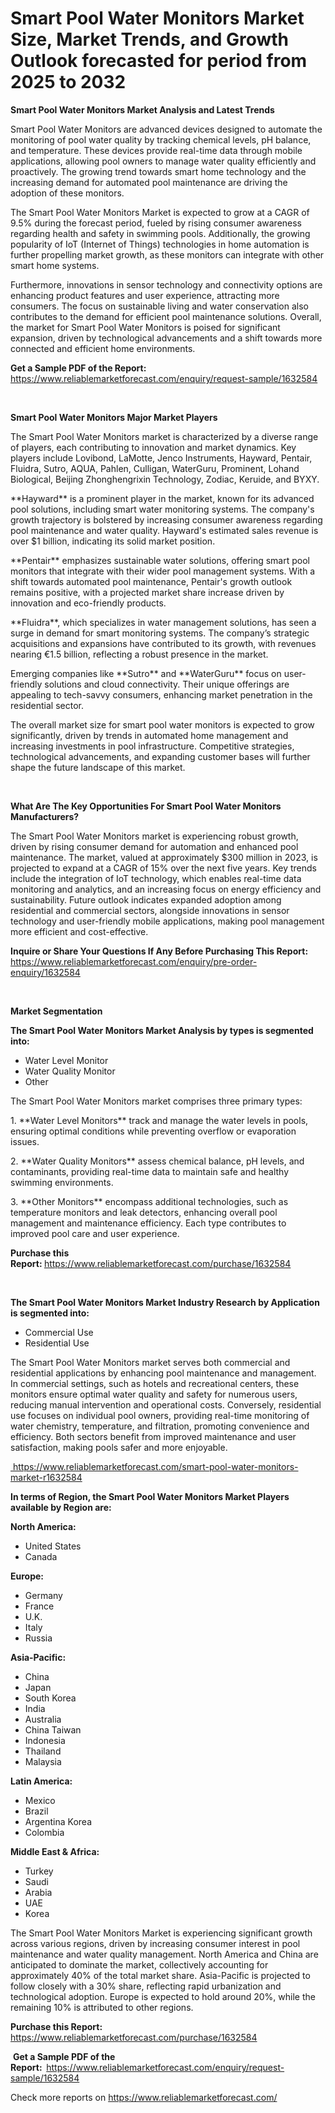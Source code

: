 <p><h1>Smart Pool Water Monitors Market Size, Market Trends, and Growth Outlook forecasted for period from 2025 to 2032</h1></p><p><strong>Smart Pool Water Monitors Market Analysis and Latest Trends</strong></p>
<p><p>Smart Pool Water Monitors are advanced devices designed to automate the monitoring of pool water quality by tracking chemical levels, pH balance, and temperature. These devices provide real-time data through mobile applications, allowing pool owners to manage water quality efficiently and proactively. The growing trend towards smart home technology and the increasing demand for automated pool maintenance are driving the adoption of these monitors.</p><p>The Smart Pool Water Monitors Market is expected to grow at a CAGR of 9.5% during the forecast period, fueled by rising consumer awareness regarding health and safety in swimming pools. Additionally, the growing popularity of IoT (Internet of Things) technologies in home automation is further propelling market growth, as these monitors can integrate with other smart home systems.</p><p>Furthermore, innovations in sensor technology and connectivity options are enhancing product features and user experience, attracting more consumers. The focus on sustainable living and water conservation also contributes to the demand for efficient pool maintenance solutions. Overall, the market for Smart Pool Water Monitors is poised for significant expansion, driven by technological advancements and a shift towards more connected and efficient home environments.</p></p>
<p><strong>Get a Sample PDF of the Report:&nbsp;</strong> <a href="https://www.reliablemarketforecast.com/enquiry/request-sample/1632584?utm_campaign=3076&utm_medium=2&utm_source=Github&utm_content=ia&utm_term=29032025&utm_id=smart-pool-water-monitors">https://www.reliablemarketforecast.com/enquiry/request-sample/1632584</a></p>
<p>&nbsp;</p>
<p><strong>Smart Pool Water Monitors Major Market Players</strong></p>
<p><p>The Smart Pool Water Monitors market is characterized by a diverse range of players, each contributing to innovation and market dynamics. Key players include Lovibond, LaMotte, Jenco Instruments, Hayward, Pentair, Fluidra, Sutro, AQUA, Pahlen, Culligan, WaterGuru, Prominent, Lohand Biological, Beijing Zhonghengrixin Technology, Zodiac, Keruide, and BYXY.</p><p>**Hayward** is a prominent player in the market, known for its advanced pool solutions, including smart water monitoring systems. The company's growth trajectory is bolstered by increasing consumer awareness regarding pool maintenance and water quality. Hayward's estimated sales revenue is over $1 billion, indicating its solid market position.</p><p>**Pentair** emphasizes sustainable water solutions, offering smart pool monitors that integrate with their wider pool management systems. With a shift towards automated pool maintenance, Pentair's growth outlook remains positive, with a projected market share increase driven by innovation and eco-friendly products.</p><p>**Fluidra**, which specializes in water management solutions, has seen a surge in demand for smart monitoring systems. The company’s strategic acquisitions and expansions have contributed to its growth, with revenues nearing €1.5 billion, reflecting a robust presence in the market.</p><p>Emerging companies like **Sutro** and **WaterGuru** focus on user-friendly solutions and cloud connectivity. Their unique offerings are appealing to tech-savvy consumers, enhancing market penetration in the residential sector. </p><p>The overall market size for smart pool water monitors is expected to grow significantly, driven by trends in automated home management and increasing investments in pool infrastructure. Competitive strategies, technological advancements, and expanding customer bases will further shape the future landscape of this market.</p></p>
<p>&nbsp;</p>
<p><strong>What Are The Key Opportunities For Smart Pool Water Monitors Manufacturers?</strong></p>
<p><p>The Smart Pool Water Monitors market is experiencing robust growth, driven by rising consumer demand for automation and enhanced pool maintenance. The market, valued at approximately $300 million in 2023, is projected to expand at a CAGR of 15% over the next five years. Key trends include the integration of IoT technology, which enables real-time data monitoring and analytics, and an increasing focus on energy efficiency and sustainability. Future outlook indicates expanded adoption among residential and commercial sectors, alongside innovations in sensor technology and user-friendly mobile applications, making pool management more efficient and cost-effective.</p></p>
<p><strong>Inquire or Share Your Questions If Any Before Purchasing This Report:</strong> <a href="https://www.reliablemarketforecast.com/enquiry/pre-order-enquiry/1632584?utm_campaign=3076&utm_medium=2&utm_source=Github&utm_content=ia&utm_term=29032025&utm_id=smart-pool-water-monitors">https://www.reliablemarketforecast.com/enquiry/pre-order-enquiry/1632584</a></p>
<p>&nbsp;</p>
<p><strong>Market Segmentation</strong></p>
<p><strong>The Smart Pool Water Monitors Market Analysis by types is segmented into:</strong></p>
<p><ul><li>Water Level Monitor</li><li>Water Quality Monitor</li><li>Other</li></ul></p>
<p><p>The Smart Pool Water Monitors market comprises three primary types: </p><p>1. **Water Level Monitors** track and manage the water levels in pools, ensuring optimal conditions while preventing overflow or evaporation issues. </p><p>2. **Water Quality Monitors** assess chemical balance, pH levels, and contaminants, providing real-time data to maintain safe and healthy swimming environments. </p><p>3. **Other Monitors** encompass additional technologies, such as temperature monitors and leak detectors, enhancing overall pool management and maintenance efficiency. Each type contributes to improved pool care and user experience.</p></p>
<p><strong>Purchase this Report:&nbsp;</strong><a href="https://www.reliablemarketforecast.com/purchase/1632584?utm_campaign=3076&utm_medium=2&utm_source=Github&utm_content=ia&utm_term=29032025&utm_id=smart-pool-water-monitors">https://www.reliablemarketforecast.com/purchase/1632584</a></p>
<p>&nbsp;</p>
<p><strong>The Smart Pool Water Monitors Market Industry Research by Application is segmented into:</strong></p>
<p><ul><li>Commercial Use</li><li>Residential Use</li></ul></p>
<p><p>The Smart Pool Water Monitors market serves both commercial and residential applications by enhancing pool maintenance and management. In commercial settings, such as hotels and recreational centers, these monitors ensure optimal water quality and safety for numerous users, reducing manual intervention and operational costs. Conversely, residential use focuses on individual pool owners, providing real-time monitoring of water chemistry, temperature, and filtration, promoting convenience and efficiency. Both sectors benefit from improved maintenance and user satisfaction, making pools safer and more enjoyable.</p></p>
<p><a href="https://www.reliablemarketforecast.com/smart-pool-water-monitors-market-r1632584?utm_campaign=3076&utm_medium=2&utm_source=Github&utm_content=ia&utm_term=29032025&utm_id=smart-pool-water-monitors">&nbsp;https://www.reliablemarketforecast.com/smart-pool-water-monitors-market-r1632584</a></p>
<p><strong>In terms of Region, the Smart Pool Water Monitors Market Players available by Region are:</strong></p>
<p>
    <p> <strong> North America: </strong>
        <ul>
            <li>United States</li>
            <li>Canada</li>
        </ul>
        </p> 
    <p> <strong> Europe: </strong>
        <ul>
            <li>Germany</li>
            <li>France</li>
            <li>U.K.</li>
            <li>Italy</li>
            <li>Russia</li>
        </ul>
        </p> 
    <p> <strong> Asia-Pacific: </strong>
        <ul>
            <li>China</li>
            <li>Japan</li>
            <li>South Korea</li>
            <li>India</li>
            <li>Australia</li>
            <li>China Taiwan</li>
            <li>Indonesia</li>
            <li>Thailand</li>
            <li>Malaysia</li>
        </ul>
        </p> 
    <p> <strong> Latin America: </strong>
        <ul>
            <li>Mexico</li>
            <li>Brazil</li>
            <li>Argentina Korea</li>
            <li>Colombia</li>
        </ul>
        </p> 
    <p> <strong> Middle East & Africa: </strong>
        <ul>
            <li>Turkey</li>
            <li>Saudi</li>
            <li>Arabia</li>
            <li>UAE</li>
            <li>Korea</li>
        </ul>
    </p>
    </p>
<p><p>The Smart Pool Water Monitors Market is experiencing significant growth across various regions, driven by increasing consumer interest in pool maintenance and water quality management. North America and China are anticipated to dominate the market, collectively accounting for approximately 40% of the total market share. Asia-Pacific is projected to follow closely with a 30% share, reflecting rapid urbanization and technological adoption. Europe is expected to hold around 20%, while the remaining 10% is attributed to other regions.</p></p>
<p><strong>Purchase this Report: </strong><a href="https://www.reliablemarketforecast.com/purchase/1632584?utm_campaign=3076&utm_medium=2&utm_source=Github&utm_content=ia&utm_term=29032025&utm_id=smart-pool-water-monitors">https://www.reliablemarketforecast.com/purchase/1632584</a></p>
<p>&nbsp;<strong>Get a Sample PDF of the Report:&nbsp;&nbsp;</strong><a href="https://www.reliablemarketforecast.com/enquiry/request-sample/1632584?utm_campaign=3076&utm_medium=2&utm_source=Github&utm_content=ia&utm_term=29032025&utm_id=smart-pool-water-monitors">https://www.reliablemarketforecast.com/enquiry/request-sample/1632584</a></p>
<p><strong></strong></p>
<p>Check more reports on <a href="https://www.reliablemarketforecast.com/?utm_campaign=3076&utm_medium=2&utm_source=Github&utm_content=ia&utm_term=29032025&utm_id=smart-pool-water-monitors">https://www.reliablemarketforecast.com/</a></p>